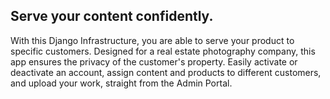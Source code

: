 ## Serve your content confidently.

With this Django Infrastructure, you are able to serve your product to specific customers. 
Designed for a real estate photography company, this app ensures the privacy of the customer's property.
Easily activate or deactivate an account, assign content and products to different customers, and
upload your work, straight from the Admin Portal. 


